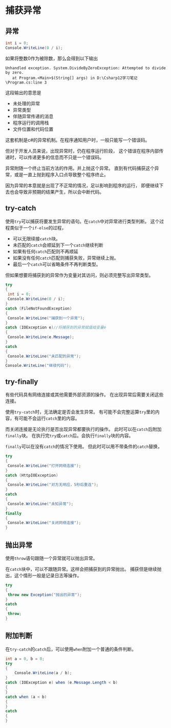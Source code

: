 ﻿# 捕获异常

## 异常

```csharp
int i = 0;
Console.WriteLine(0 / i);
```

如果将整数0作为被除数，那么会得到以下输出

```
Unhandled exception. System.DivideByZeroException: Attempted to divide by zero.
   at Program.<Main>$(String[] args) in D:\Csharp12学习笔记\Program.cs:line 3
```

这段输出的意思是

- 未处理的异常
- 异常类型
- 伴随异常传递的消息
- 程序运行的调用栈
- 文件位置和代码位置

这套机制是c#的异常机制。在程序通知用户时，一般只能写一个错误码。

但对于开发人员来说，出现异常时，仍在程序运行阶段，
这个错误在程序内部传递时，可以传递更多的信息而不只是一个错误码。

异常附随一个终止当前方法的作用。并上抛这个异常。
直到有代码捕获这个异常，或是一直上抛到程序入口点导致整个程序终止。

因为异常的本意就是出现了不正常的情况，足以影响到程序的运行，
即便继续下去也会导致非预期的结果产生，所以会中断代码。

## try-catch

使用`try`可以捕获将要发生异常的语句。在`catch`中对异常进行类型判断。
这个过程类似于一个`if-else`的过程，

- 可以无限续接`catch`块。
- 未匹配的`catch`会顺延到下一个`catch`继续判断
- 如果有任何`catch`匹配则不再顺延
- 如果没有任何`catch`匹配则捕获失败，异常继续上抛。
- 最后一个`catch`可以省略条件不再判断类型。

但如果想要将捕获到的异常作为变量对其访问，则必须完整写出异常类型。

```csharp
try
{
 int i = 0;
 Console.WriteLine(0 / i);
}
catch (FileNotFoundException)
{
 Console.WriteLine("捕获到一个异常");
}
catch (IOException e)//将捕获到的异常赋值给变量e
{
 Console.WriteLine(e.Message);
}
catch
{
 Console.WriteLine("未匹配的异常");
}
Console.WriteLine("继续代码");
```

## try-finally

有些代码具有网络连接或其他需要外部资源的操作。
在出现异常后需要关闭这些连接。

使用`try-catch`时，无法确定是否会发生异常。
有可能不会完整运算`try`里的内容，有可能不会运行`catch`里的内容。

而关闭连接是无论执行是否出现异常都要执行的操作。
此时可以在`catch`后附加`finally`块。
在执行完`try`或`catch`后。会执行`finally`块的内容。

`finally`可以在没有`catch`的情况下使用。
但此时可以用不带条件的`catch`替换，

```csharp
try
{
 Console.WriteLine("打开网络连接");
}
catch (HttpIOException)
{
 Console.WriteLine("对方无响应，5秒后重连");
}
catch
{
 Console.WriteLine("未知异常");
}
finally
{
 Console.WriteLine("关闭网络连接");
}
```

## 抛出异常

使用`throw`语句跟随一个异常就可以抛出异常。

在`catch`块中，可以不跟随异常。这样会把捕获到的异常抛出。
捕获但是继续抛出，这个情形一般是记录日志等操作。

```csharp
try
{
 throw new Exception("抛出的异常");
}
catch
{
 throw;
} 
```

## 附加判断

在`try-catch`的`catch`后，可以使用`when`附加一个普通的条件判断。

```csharp
int a = 0, b = 0;
try
{
	Console.WriteLine(a / b);
}
catch (IOException e) when (e.Message.Length < b)
{
}
catch when (a < b)
{
}
catch
{
}
```